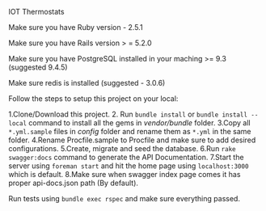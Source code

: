 IOT Thermostats

Make sure you have Ruby version - 2.5.1

Make sure you have Rails version > = 5.2.0

Make sure you have PostgreSQL installed in your maching >= 9.3 (suggested 9.4.5)

Make sure redis is installed (suggested - 3.0.6)


Follow the steps to setup this project on your local:

1.Clone/Download this project.
2. Run `bundle install` or `bundle install --local` command to install all the gems in *vendor/bundle* folder.
3.Copy all `*.yml.sample` files in *config* folder and rename them as `*.yml` in the same folder.
4.Rename Procfile.sample to Procfile and make sure to add desired configurations.
5.Create, migrate and seed the database.
6.Run `rake swagger:docs` command to generate the API Documentation.
7.Start the server using `foreman start` and hit the home page using `localhost:3000` which is default.
8.Make sure when swagger index page comes it has proper api-docs.json path (By default).

Run tests using `bundle exec rspec` and make sure everything passed.